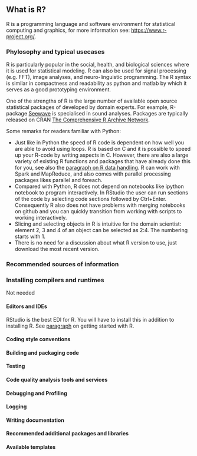 ## What is R?
R is a programming language and software environment for statistical computing and graphics, for more information see: https://www.r-project.org/.

### Phylosophy and typical usecases
R is particularly popular in the social, health, and biological sciences where it is used for statistical modeling. R can also be used for signal processing (e.g. FFT), image analyses, and neuro-linguistic programming. The R syntax is similar in compactness and readability as python and matlab by which it serves as a good prototyping environment.

One of the strengths of R is the large number of available open source statistical packages of developed by domain experts. For example, R-package [Seewave](http://rug.mnhn.fr/seewave/) is specialised in sound analyses. Packages are typically released on CRAN [The Comprehensive R Archive Network](http://cran.r-project.org).

Some remarks for readers familiar with Python:
* Just like in Python the speed of R code is dependent on how well you are able to avoid using loops. R is based on C and it is possible to speed up your R-code by writing aspects in C. However, there are also a large variety of existing R functions and packages that have already done this for you, see also the [paragraph on R data handling](./r-subsections/rdata_handling.md).  R can work with Spark and MapReduce, and also comes with parallel processing packages likes parallel and foreach.
* Compared with Python, R does not depend on notebooks like ipython notebook to program interactively. In RStudio the user can run sections of the code by selecting code sections followed by Ctrl+Enter. Consequently R also does not have problems with merging notebooks on github and you can quickly transition from working with scripts to working interactively.
* Slicing and selecting objects in R is intuitive for the domain scientist: element 2, 3 and 4 of an object can be selected as 2:4. The numbering starts with 1.
* There is no need for a discussion about what R version to use, just download the most recent version.

### Recommended sources of information

### Installing compilers and runtimes
Not needed

#### Editors and IDEs
RStudio is the best EDI for R. You will have to install this in addition to installing R. See [paragraph](./r-subsections/rgettingstarted.md) on getting started with R.

#### Coding style conventions

#### Building and packaging code
#### Testing

#### Code quality analysis tools and services

#### Debugging and Profiling
#### Logging
#### Writing documentation
#### Recommended additional packages and libraries
#### Available templates

